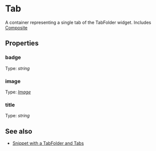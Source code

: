 ---
---
# Tab

A container representing a single tab of the TabFolder widget.
Includes [Composite](Composite.md)

## Properties

### badge
Type: *string*

### image

Type: *[Image](../types.md#image)*

### title

Type: *string*


## See also

- [Snippet with a TabFolder and Tabs](https://github.com/eclipsesource/tabris-js/blob/v1.2.0/snippets/tabfolder/tabfolder.js)
